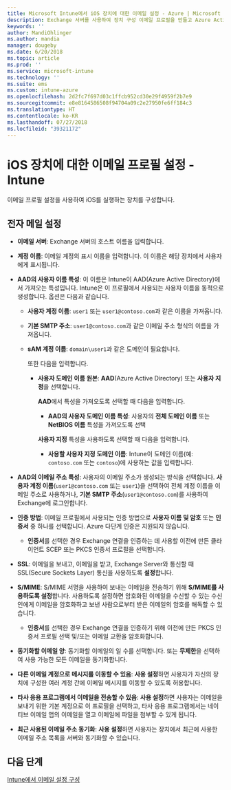 ```yaml
---
title: Microsoft Intune에서 iOS 장치에 대한 이메일 설정 - Azure | Microsoft Docs
description: Exchange 서버를 사용하여 장치 구성 이메일 프로필을 만들고 Azure Active Directory에서 특성을 검색합니다. 또한 SSL을 활성화하고, 인증서 또는 사용자 이름/암호를 인증하고, Microsoft Intune을 사용하여 iOS 장치에서 이메일을 동기화할 수 있습니다.
keywords: ''
author: MandiOhlinger
ms.author: mandia
manager: dougeby
ms.date: 6/20/2018
ms.topic: article
ms.prod: ''
ms.service: microsoft-intune
ms.technology: ''
ms.suite: ems
ms.custom: intune-azure
ms.openlocfilehash: 2d2fc7f697d03c1ffcb952cd30e29f4959f2b7e9
ms.sourcegitcommit: e8e8164586508f94704a09c2e27950fe6ff184c3
ms.translationtype: HT
ms.contentlocale: ko-KR
ms.lasthandoff: 07/27/2018
ms.locfileid: "39321172"
---
```

# <a name="email-profile-settings-for-ios-devices---intune"></a>iOS 장치에 대한 이메일 프로필 설정 - Intune

이메일 프로필 설정을 사용하여 iOS를 실행하는 장치를 구성합니다.

## <a name="email-settings"></a>전자 메일 설정

- **이메일 서버**: Exchange 서버의 호스트 이름을 입력합니다.
- **계정 이름**: 이메일 계정의 표시 이름을 입력합니다. 이 이름은 해당 장치에서 사용자에게 표시됩니다.
- **AAD의 사용자 이름 특성**: 이 이름은 Intune이 AAD(Azure Active Directory)에서 가져오는 특성입니다. Intune은 이 프로필에서 사용되는 사용자 이름을 동적으로 생성합니다. 옵션은 다음과 같습니다.
  - **사용자 계정 이름**: `user1` 또는 `user1@contoso.com`과 같은 이름을 가져옵니다.
  - **기본 SMTP 주소**: `user1@contoso.com`과 같은 이메일 주소 형식의 이름을 가져옵니다.
  - **sAM 계정 이름**: `domain\user1`과 같은 도메인이 필요합니다.

    또한 다음을 입력합니다.  
    - **사용자 도메인 이름 원본**: **AAD**(Azure Active Directory) 또는 **사용자 지정**을 선택합니다.

      **AAD**에서 특성을 가져오도록 선택할 때 다음을 입력합니다.
      - **AAD의 사용자 도메인 이름 특성**: 사용자의 **전체 도메인 이름** 또는 **NetBIOS 이름** 특성을 가져오도록 선택

      **사용자 지정** 특성을 사용하도록 선택할 때 다음을 입력합니다.
      - **사용할 사용자 지정 도메인 이름**: Intune이 도메인 이름(예: `contoso.com` 또는 `contoso`)에 사용하는 값을 입력합니다.

- **AAD의 이메일 주소 특성**: 사용자의 이메일 주소가 생성되는 방식을 선택합니다. **사용자 계정 이름**(`user1@contoso.com` 또는 `user1`)을 선택하여 전체 계정 이름을 이메일 주소로 사용하거나, **기본 SMTP 주소**(`user1@contoso.com`)를 사용하여 Exchange에 로그인합니다.
- **인증 방법**: 이메일 프로필에서 사용되는 인증 방법으로 **사용자 이름 및 암호** 또는 **인증서** 중 하나를 선택합니다. Azure 다단계 인증은 지원되지 않습니다.
  - **인증서**를 선택한 경우 Exchange 연결을 인증하는 데 사용할 이전에 만든 클라이언트 SCEP 또는 PKCS 인증서 프로필을 선택합니다.
- **SSL**: 이메일을 보내고, 이메일을 받고, Exchange Server와 통신할 때 SSL(Secure Sockets Layer) 통신을 사용하도록 **설정**합니다.
- **S/MIME**: S/MIME 서명을 사용하여 보내는 이메일을 전송하기 위해 **S/MIME를 사용하도록 설정**합니다. 사용하도록 설정하면 암호화된 이메일을 수신할 수 있는 수신인에게 이메일을 암호화하고 보낸 사람으로부터 받은 이메일의 암호를 해독할 수 있습니다.
  - **인증서**를 선택한 경우 Exchange 연결을 인증하기 위해 이전에 만든 PKCS 인증서 프로필 선택 및/또는 이메일 교환을 암호화합니다.
- **동기화할 이메일 양**: 동기화할 이메일의 일 수를 선택합니다. 또는 **무제한**을 선택하여 사용 가능한 모든 이메일을 동기화합니다.
- **다른 이메일 계정으로 메시지를 이동할 수 있음**: **사용 설정**하면 사용자가 자신의 장치에 구성한 여러 계정 간에 이메일 메시지를 이동할 수 있도록 허용합니다.
- **타사 응용 프로그램에서 이메일을 전송할 수 있음**: **사용 설정**하면 사용자는 이메일을 보내기 위한 기본 계정으로 이 프로필을 선택하고, 타사 응용 프로그램에서는 네이티브 이메일 앱의 이메일을 열고 이메일에 파일을 첨부할 수 있게 됩니다.
- **최근 사용된 이메일 주소 동기화**: **사용 설정**하면 사용자는 장치에서 최근에 사용한 이메일 주소 목록을 서버와 동기화할 수 있습니다.

## <a name="next-steps"></a>다음 단계
[Intune에서 이메일 설정 구성](email-settings-configure.md)
